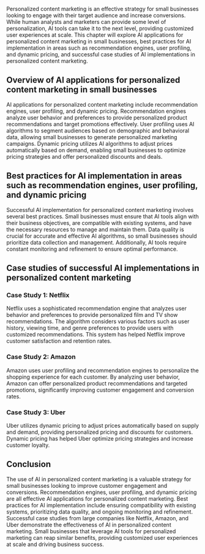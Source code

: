 

Personalized content marketing is an effective strategy for small businesses looking to engage with their target audience and increase conversions. While human analysts and marketers can provide some level of personalization, AI tools can take it to the next level, providing customized user experiences at scale. This chapter will explore AI applications for personalized content marketing in small businesses, best practices for AI implementation in areas such as recommendation engines, user profiling, and dynamic pricing, and successful case studies of AI implementations in personalized content marketing.

Overview of AI applications for personalized content marketing in small businesses
----------------------------------------------------------------------------------

AI applications for personalized content marketing include recommendation engines, user profiling, and dynamic pricing. Recommendation engines analyze user behavior and preferences to provide personalized product recommendations and target promotions effectively. User profiling uses AI algorithms to segment audiences based on demographic and behavioral data, allowing small businesses to generate personalized marketing campaigns. Dynamic pricing utilizes AI algorithms to adjust prices automatically based on demand, enabling small businesses to optimize pricing strategies and offer personalized discounts and deals.

Best practices for AI implementation in areas such as recommendation engines, user profiling, and dynamic pricing
-----------------------------------------------------------------------------------------------------------------

Successful AI implementation for personalized content marketing involves several best practices. Small businesses must ensure that AI tools align with their business objectives, are compatible with existing systems, and have the necessary resources to manage and maintain them. Data quality is crucial for accurate and effective AI algorithms, so small businesses should prioritize data collection and management. Additionally, AI tools require constant monitoring and refinement to ensure optimal performance.

Case studies of successful AI implementations in personalized content marketing
-------------------------------------------------------------------------------

### Case Study 1: Netflix

Netflix uses a sophisticated recommendation engine that analyzes user behavior and preferences to provide personalized film and TV show recommendations. The algorithm considers various factors such as user history, viewing time, and genre preferences to provide users with customized recommendations. This system has helped Netflix improve customer satisfaction and retention rates.

### Case Study 2: Amazon

Amazon uses user profiling and recommendation engines to personalize the shopping experience for each customer. By analyzing user behavior, Amazon can offer personalized product recommendations and targeted promotions, significantly improving customer engagement and conversion rates.

### Case Study 3: Uber

Uber utilizes dynamic pricing to adjust prices automatically based on supply and demand, providing personalized pricing and discounts for customers. Dynamic pricing has helped Uber optimize pricing strategies and increase customer loyalty.

Conclusion
----------

The use of AI in personalized content marketing is a valuable strategy for small businesses looking to improve customer engagement and conversions. Recommendation engines, user profiling, and dynamic pricing are all effective AI applications for personalized content marketing. Best practices for AI implementation include ensuring compatibility with existing systems, prioritizing data quality, and ongoing monitoring and refinement. Successful case studies from large companies like Netflix, Amazon, and Uber demonstrate the effectiveness of AI in personalized content marketing. Small businesses that leverage AI tools for personalized marketing can reap similar benefits, providing customized user experiences at scale and driving business success.
